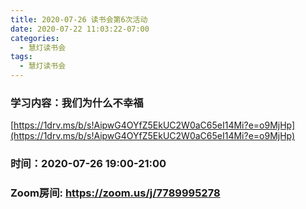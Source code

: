 ```yaml
---
title: 2020-07-26 读书会第6次活动
date: 2020-07-22 11:03:22-07:00
categories:
  - 慧灯读书会
tags:
  - 慧灯读书会
---
```


### 学习内容：我们为什么不幸福 

[https://1drv.ms/b/s!AipwG4OYfZ5EkUC2W0aC65eI14Mi?e=o9MjHp](https://1drv.ms/b/s!AipwG4OYfZ5EkUC2W0aC65eI14Mi?e=o9MjHp)

### 时间：2020-07-26 19:00-21:00

### Zoom房间: <https://zoom.us/j/7789995278>

